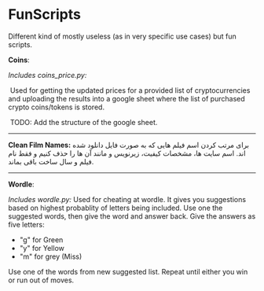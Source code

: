 # FunScripts
Different kind of mostly useless (as in very specific use cases) but fun scripts.

**Coins**:

*Includes coins_price.py:*

​	Used for getting the updated prices for a provided list of cryptocurrencies and uploading the results into a google sheet where the list of purchased crypto coins/tokens is stored. 

​	TODO: Add the structure of the google sheet. 

------

**Clean Film Names:**
برای مرتب کردن اسم فیلم هایی که به صورت فایل دانلود شده اند. اسم سایت ها، مشخصات کیفیت، زیرنویس و مانند آن ها را حذف کنیم و فقط نام فیلم و سال ساخت باقی بماند. 

------

**Wordle**:

*Includes wordle.py:*
	Used for cheating at wordle. It gives you suggestions based on highest probablity of letters being included.
	Use one the suggested words, then give the word and answer back.
	Give the answers as five letters:
	<ul>
	<li>"g" for Green</li>
	<li>"y" for Yellow</li>
	<li>"m" for grey (Miss)</li>
	</ul>
	Use one of the words from new suggested list. Repeat until either you win or run out of moves. 
	
	